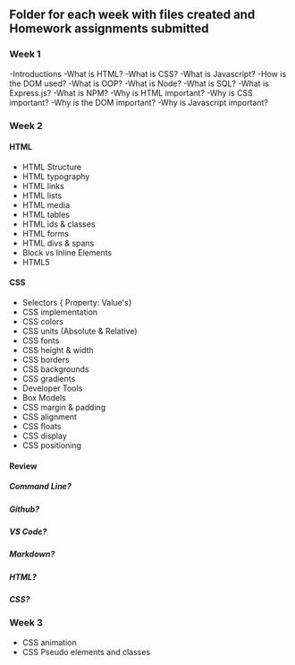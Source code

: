## Folder for each week with files created and Homework assignments submitted
### Week 1  
-Introductions
-What is HTML?
-What is CSS?
-What is Javascript?
-How is the DOM used?
-What is OOP?
-What is Node?
-What is SQL?
-What is Express.js?
-What is NPM?
-Why is HTML important?
-Why is CSS important?
-Why is the DOM important?
-Why is Javascript important?

### Week 2
#### HTML
- HTML Structure 
- HTML typography
- HTML links
- HTML lists
- HTML media
- HTML tables
- HTML ids & classes
- HTML forms
- HTML divs & spans
- Block vs Inline Elements
- HTML5

#### CSS
- Selectors { Property: Value's}
- CSS implementation
- CSS colors
- CSS units (Absolute & Relative)
- CSS fonts
- CSS height & width
- CSS borders
- CSS backgrounds
- CSS gradients
- Developer Tools
- Box Models
- CSS margin & padding
- CSS alignment
- CSS floats
- CSS display
- CSS positioning

#### Review
##### Command Line?
##### Github?
##### VS Code?
##### Markdown?
##### HTML?
##### CSS?



### Week 3
- CSS animation
- CSS Pseudo elements and classes
